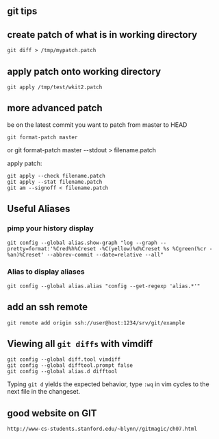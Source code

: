 

## git tips

## create patch of what is in working directory

    git diff > /tmp/mypatch.patch

## apply patch onto working directory

    git apply /tmp/test/wkit2.patch

## more advanced patch

be on the latest commit
you want to patch from master to HEAD

    git format-patch master
  or
    git format-patch master --stdout > filename.patch

apply patch:

    git apply --check filename.patch
    git apply --stat filename.patch
    git am --signoff < filename.patch

## Useful Aliases

### pimp your history display

    git config --global alias.show-graph "log --graph --pretty=format:'%Cred%h%Creset -%C(yellow)%d%Creset %s %Cgreen(%cr - %an)%Creset' --abbrev-commit --date=relative --all"

### Alias to display aliases

    git config --global alias.alias "config --get-regexp 'alias.*'"

## add an ssh remote

    git remote add origin ssh://user@host:1234/srv/git/example


## Viewing all `git diffs` with vimdiff

    git config --global diff.tool vimdiff
    git config --global difftool.prompt false
    git config --global alias.d difftool

Typing `git d` yields the expected behavior, type `:wq` in vim cycles to the next file in the changeset. 


## good website on GIT

    http://www-cs-students.stanford.edu/~blynn//gitmagic/ch07.html
